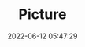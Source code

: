 ---
weight: 1
images:
- /images/edited/12.jpeg
title: Picture
date: 2022-06-12 05:47:29
tags: [luminar neo,work,FE 28-70mm F3.5-5.6 OSS,ILCE-7M3,64.0,person]
---